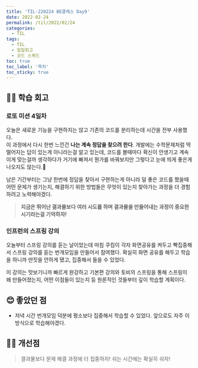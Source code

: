 ```yaml
---
title: 'TIL-220224 BE클래스 Day9'
date: 2022-02-24
permalink: /til/2022/02/24
categories:
  - TIL
tags:
  - TIL
  - 일일회고
  - 코드 스쿼드
toc: true
toc_label: '목차'
toc_sticky: true
---
```


<!--more-->


## 👨‍💻 학습 회고

### 로또 미션 4일차

오늘은 새로운 기능을 구현하지는 않고 기존의 코드를 분리하는데 시간을 전부 사용했다.  
이 과정에서 다시 한번 느낀건 **나는 계속 정답을 찾으려 한다**. 개발에는 수학문제처럼 딱 떨어지는 답이 있는게 아니라는걸 알고 있는데, 코드를 볼때마다 확신이 안생기고 계속 이게 맞는걸까 생각하다가 거기에 빠져서 뭔가를 바꿔보지만 그렇다고 눈에 띄게 좋은게 나오지도 않는다.🤡


남은 기간부터는 그냥 한번에 정답을 찾아서 구현하는게 아니라 덜 좋은 코드를 짰을때 어떤 문제가 생기는지, 해결하기 위한 방법들은 무엇이 있는지 찾아가는 과정을 더 경험하려고 노력해야겠다.

> **지금은 뛰어난 결과물보다 여러 시도를 하며 결과물을 만들어내는 과정이 중요한 시기라는걸 기억하자!**

### 인프런의 스프링 강의

오늘부터 스프링 강의를 듣는 날이었는데 마침 쿠킴이 각자 화면공유를 켜두고 빡집중해서 스프링 강의를 듣는 번개모임을 만들어서 참여했다.
확실히 화면 공유를 해두고 학습을 하니까 딴짓을 안하게 됐고, 집중해서 들을 수 있었다.

이 강의는 맛보기니까 빠르게 완강하고 기본편 강의와 토비의 스프링을 통해 스프링이 왜 만들어졌는지, 어떤 이점들이 있는지 등 원론적인 것들부터 깊이 학습할 계획이다.

## 😊 좋았던 점
- 저녁 시간 번개모임 덕분에 평소보다 집중해서 학습할 수 있었다. 앞으로도 자주 이 방식으로 학습해야겠다.

## 💪🏻 개선점
> 결과물보다 문제 해결 과정에 더 집중하자!
> 쉬는 시간에는 확실히 쉬자!